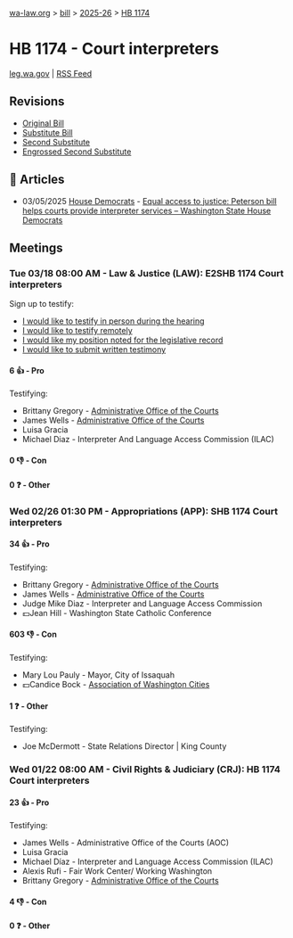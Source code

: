 [wa-law.org](/) > [bill](/bill/) > [2025-26](/bill/2025-26/) > [HB 1174](/bill/2025-26/hb/1174/)

# HB 1174 - Court interpreters
[leg.wa.gov](https://app.leg.wa.gov/billsummary?BillNumber=1174&Year=2025&Initiative=false) | [RSS Feed](./rss.xml)

## Revisions
* [Original Bill](1/)
* [Substitute Bill](S/)
* [Second Substitute](S2/)
* [Engrossed Second Substitute](S2.E/)

## 📰 Articles
* 03/05/2025 [House Democrats](/org/house_democrats/) - [Equal access to justice: Peterson bill helps courts provide interpreter services – Washington State House Democrats](https://housedemocrats.wa.gov/blog/2025/03/05/equal-access-to-justice-peterson-bill-helps-courts-provide-interpreter-services/#:~:text=House%20Bill%201174)

## Meetings
### Tue 03/18 08:00 AM - Law & Justice (LAW): E2SHB 1174 Court interpreters
Sign up to testify:
* [I would like to testify in person during the hearing](https://app.leg.wa.gov/csi/Testifier/Add?chamber=House&mId=33060&aId=165618&caId=26423&tId=1)
* [I would like to testify remotely](https://app.leg.wa.gov/csi/Testifier/Add?chamber=House&mId=33060&aId=165618&caId=26423&tId=2)
* [I would like my position noted for the legislative record](https://app.leg.wa.gov/csi/Testifier/Add?chamber=House&mId=33060&aId=165618&caId=26423&tId=3)
* [I would like to submit written testimony](https://app.leg.wa.gov/csi/Testifier/Add?chamber=House&mId=33060&aId=165618&caId=26423&tId=4)

#### 6 👍 - Pro
Testifying:
* Brittany Gregory - [Administrative Office of the Courts](/org/administrative_office_of_the_courts/)
* James Wells - [Administrative Office of the Courts](/org/administrative_office_of_the_courts/)
* Luisa Gracia
* Michael Diaz - Interpreter And Language Access Commission (ILAC)

#### 0 👎 - Con

#### 0 ❓ - Other

### Wed 02/26 01:30 PM - Appropriations (APP): SHB 1174 Court interpreters
#### 34 👍 - Pro
Testifying:
* Brittany Gregory - [Administrative Office of the Courts](/org/administrative_office_of_the_courts/)
* James Wells - [Administrative Office of the Courts](/org/administrative_office_of_the_courts/)
* Judge Mike Diaz - Interpreter and Language Access Commission
* 💵Jean Hill - Washington State Catholic Conference

#### 603 👎 - Con
Testifying:
* Mary Lou Pauly - Mayor, City of Issaquah
* 💵Candice Bock - [Association of Washington Cities](/org/association_of_washington_cities/)

#### 1 ❓ - Other
Testifying:
* Joe McDermott - State Relations Director | King County

### Wed 01/22 08:00 AM - Civil Rights & Judiciary (CRJ): HB 1174 Court interpreters
#### 23 👍 - Pro
Testifying:
* James Wells - Administrative Office of the Courts (AOC)
* Luisa Gracia
* Michael Díaz - Interpreter and Language Access Commission (ILAC)
* Alexis Rufi - Fair Work Center/ Working Washington
* Brittany Gregory - [Administrative Office of the Courts](/org/administrative_office_of_the_courts/)

#### 4 👎 - Con

#### 0 ❓ - Other

